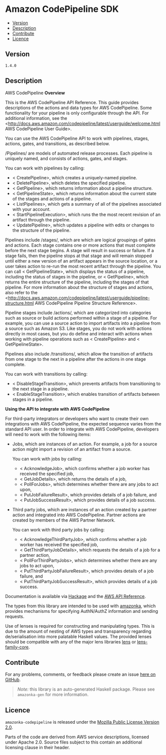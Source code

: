 # Amazon CodePipeline SDK

* [Version](#version)
* [Description](#description)
* [Contribute](#contribute)
* [Licence](#licence)


## Version

`1.4.0`


## Description

AWS CodePipeline __Overview__

This is the AWS CodePipeline API Reference. This guide provides
descriptions of the actions and data types for AWS CodePipeline. Some
functionality for your pipeline is only configurable through the API.
For additional information, see the
<http://docs.aws.amazon.com/codepipeline/latest/userguide/welcome.html AWS CodePipeline User Guide>.

You can use the AWS CodePipeline API to work with pipelines, stages,
actions, gates, and transitions, as described below.

/Pipelines/ are models of automated release processes. Each pipeline is
uniquely named, and consists of actions, gates, and stages.

You can work with pipelines by calling:

-   < CreatePipeline>, which creates a uniquely-named pipeline.
-   < DeletePipeline>, which deletes the specified pipeline.
-   < GetPipeline>, which returns information about a pipeline
    structure.
-   < GetPipelineState>, which returns information about the current
    state of the stages and actions of a pipeline.
-   < ListPipelines>, which gets a summary of all of the pipelines
    associated with your account.
-   < StartPipelineExecution>, which runs the the most recent revision
    of an artifact through the pipeline.
-   < UpdatePipeline>, which updates a pipeline with edits or changes to
    the structure of the pipeline.

Pipelines include /stages/, which are which are logical groupings of
gates and actions. Each stage contains one or more actions that must
complete before the next stage begins. A stage will result in success or
failure. If a stage fails, then the pipeline stops at that stage and
will remain stopped until either a new version of an artifact appears in
the source location, or a user takes action to re-run the most recent
artifact through the pipeline. You can call < GetPipelineState>, which
displays the status of a pipeline, including the status of stages in the
pipeline, or < GetPipeline>, which returns the entire structure of the
pipeline, including the stages of that pipeline. For more information
about the structure of stages and actions, also refer to the
<http://docs.aws.amazon.com/codepipeline/latest/userguide/pipeline-structure.html AWS CodePipeline Pipeline Structure Reference>.

Pipeline stages include /actions/, which are categorized into categories
such as source or build actions performed within a stage of a pipeline.
For example, you can use a source action to import artifacts into a
pipeline from a source such as Amazon S3. Like stages, you do not work
with actions directly in most cases, but you do define and interact with
actions when working with pipeline operations such as < CreatePipeline>
and < GetPipelineState>.

Pipelines also include /transitions/, which allow the transition of
artifacts from one stage to the next in a pipeline after the actions in
one stage complete.

You can work with transitions by calling:

-   < DisableStageTransition>, which prevents artifacts from
    transitioning to the next stage in a pipeline.
-   < EnableStageTransition>, which enables transition of artifacts
    between stages in a pipeline.

__Using the API to integrate with AWS CodePipeline__

For third-party integrators or developers who want to create their own
integrations with AWS CodePipeline, the expected sequence varies from
the standard API user. In order to integrate with AWS CodePipeline,
developers will need to work with the following items:

-   Jobs, which are instances of an action. For example, a job for a
    source action might import a revision of an artifact from a source.

    You can work with jobs by calling:

    -   < AcknowledgeJob>, which confirms whether a job worker has
        received the specified job,
    -   < GetJobDetails>, which returns the details of a job,
    -   < PollForJobs>, which determines whether there are any jobs to
        act upon,
    -   < PutJobFailureResult>, which provides details of a job failure,
        and
    -   < PutJobSuccessResult>, which provides details of a job success.
-   Third party jobs, which are instances of an action created by a
    partner action and integrated into AWS CodePipeline. Partner actions
    are created by members of the AWS Partner Network.

    You can work with third party jobs by calling:

    -   < AcknowledgeThirdPartyJob>, which confirms whether a job worker
        has received the specified job,
    -   < GetThirdPartyJobDetails>, which requests the details of a job
        for a partner action,
    -   < PollForThirdPartyJobs>, which determines whether there are any
        jobs to act upon,
    -   < PutThirdPartyJobFailureResult>, which provides details of a
        job failure, and
    -   < PutThirdPartyJobSuccessResult>, which provides details of a
        job success.

Documentation is available via [Hackage](http://hackage.haskell.org/package/amazonka-codepipeline)
and the [AWS API Reference](https://aws.amazon.com/documentation/).

The types from this library are intended to be used with [amazonka](http://hackage.haskell.org/package/amazonka),
which provides mechanisms for specifying AuthN/AuthZ information and sending requests.

Use of lenses is required for constructing and manipulating types.
This is due to the amount of nesting of AWS types and transparency regarding
de/serialisation into more palatable Haskell values.
The provided lenses should be compatible with any of the major lens libraries
[lens](http://hackage.haskell.org/package/lens) or [lens-family-core](http://hackage.haskell.org/package/lens-family-core).

## Contribute

For any problems, comments, or feedback please create an issue [here on GitHub](https://github.com/brendanhay/amazonka/issues).

> _Note:_ this library is an auto-generated Haskell package. Please see `amazonka-gen` for more information.


## Licence

`amazonka-codepipeline` is released under the [Mozilla Public License Version 2.0](http://www.mozilla.org/MPL/).

Parts of the code are derived from AWS service descriptions, licensed under Apache 2.0.
Source files subject to this contain an additional licensing clause in their header.
